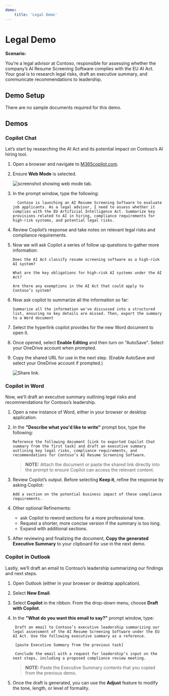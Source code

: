 ```yaml
---
demo:
    title: 'Legal Demo'
---
```


# Legal Demo

**Scenario:**  

You’re a legal advisor at Contoso, responsible for assessing whether the company’s AI Resume Screening Software complies with the EU AI Act. Your goal is to research legal risks, draft an executive summary, and communicate recommendations to leadership.

## Demo Setup

There are no sample documents required for this demo.

## Demos

### Copilot Chat

Let’s start by researching the AI Act and its potential impact on Contoso’s AI hiring tool.

1. Open a browser and navigate to [M365copilot.com](https://m365copilot.com/).

1. Ensure **Web Mode** is selected.

    ![screenshot showing web mode tab.](../Prompts/Media/web-mode.png)

1. In the prompt window, type the following:

    ```text
      Contoso is launching an AI Resume Screening Software to evaluate job applicants. As a legal advisor, I need to assess whether it complies with the EU Artificial Intelligence Act. Summarize key provisions related to AI in hiring, compliance requirements for high-risk systems, and potential legal risks.
    ```

1. Review Copilot’s response and take notes on relevant legal risks and compliance requirements.

1. Now we will ask Copilot a series of follow up questions to gather more information:

    ```text
    Does the AI Act classify resume screening software as a high-risk AI system?
    ```

    ```text
    What are the key obligations for high-risk AI systems under the AI Act?
    ```

    ```text
    Are there any exemptions in the AI Act that could apply to Contoso’s system?
    ```

1. Now ask copilot to summarize all the information so far:

    ```text
    Summarize all the information we've discussed into a structured list, ensuring no key details are missed. Then, export the summary to a Word document
    ```

1. Select the hyperlink copilot provides for the new Word document to open it.

1. Once opened, select **Enable Editing** and then turn on "AutoSave". Select your OneDrive account when prompted.

1. Copy the shared URL for use in the next step. (Enable AutoSave and select your OneDrive account if prompted.)

    ![Share link.](../Demos/Media/share-menu-with-copy-link-9fd1c60a.png)

### Copilot in Word

Now, we’ll draft an executive summary outlining legal risks and recommendations for Contoso’s leadership.

1. Open a new instance of Word, either in your browser or desktop application.

1. In the **"Describe what you'd like to write"** prompt box, type the following:

    ```text
    Reference the following document [Link to exported Copilot Chat summary from the first task] and draft an executive summary outlining key legal risks, compliance requirements, and recommendations for Contoso’s AI Resume Screening Software.
    ```

    > **NOTE:** Attach the document or paste the shared link directly into the prompt to ensure Copilot can access the relevant content.

1. Review Copilot’s output. Before selecting **Keep it**, refine the response by asking Copilot:

    ```text
    Add a section on the potential business impact of these compliance requirements.
    ```

1. Other optional Refinements:

    - ask Copilot to reword sections for a more professional tone.
    - Request a shorter, more concise version if the summary is too long.
    - Expand with additional sections.

1. After reviewing and finalizing the document, **Copy the generated Executive Summary** to your clipboard for use in the next demo.

### Copilot in Outlook

Lastly, we’ll draft an email to Contoso’s leadership summarizing our findings and next steps.

1. Open Outlook (either in your browser or desktop application).

1. Select **New Email**.

1. Select **Copilot** in the ribbon. From the drop-down menu, choose **Draft with Copilot**.

1. In the **"What do you want this email to say?"** prompt window, type:

   ```text
    Draft an email to Contoso’s executive leadership summarizing our legal assessment of the AI Resume Screening Software under the EU AI Act. Use the following executive summary as a reference.

    [paste Executive Summary from the previous task]

    Conclude the email with a request for leadership’s input on the next steps, including a proposed compliance review meeting.
   ```

    > **NOTE:** Paste the Executive Summary contents that you copied from the previous demo.

1. Once the draft is generated, you can use the **Adjust** feature to modify the tone, length, or level of formality.


